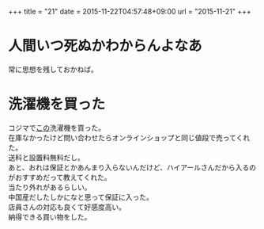 +++
title = "21"
date = 2015-11-22T04:57:48+09:00
url = "2015-11-21"
+++

人間いつ死ぬかわからんよなあ
===
常に思想を残しておかねば。

洗濯機を買った
===
コジマで[この](http://www.kojima.net/ec/disp/CSfGoodsPage_001.jsp?GOODS_STK_NO=2583310)洗濯機を買った。  
在庫なかったけど問い合わせたらオンラインショップと同じ値段で売ってくれた。  
送料と設置料無料だし。  
あと、おれは保証とかあんまり入らないんだけど、ハイアールさんだから入るのがおすすめだって教えてくれた。  
当たり外れがあるらしい。  
中国産だしたしかになと思って保証に入った。  
店員さんの対応も良くて好感度高い。  
納得できる買い物をした。
